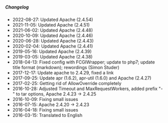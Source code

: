 ##### Changelog

* 2022-08-27: Updated Apache (2.4.54)
* 2021-11-05: Updated Apache (2.4.51)
* 2021-06-02: Updated Apache (2.4.48)
* 2020-10-09: Updated Apache (2.4.46)
* 2020-06-28: Updated Apache (2.4.43)
* 2020-02-04: Updated Apache (2.4.41)
* 2019-05-16: Updated Apache (2.4.39)
* 2019-03-05: Updated Apache (2.4.38)
* 2018-04-13: Fixed config with FCGIWrapper; update to php7; update title format (markdown); rewordings (Simon Studer)
* 2017-12-17: Update apache to 2.4.29, fixed a link
* 2017-09-25: Update apr (1.6.2), apr-util (1.6.0) and Apache (2.4.27)
* 2017-02-25: Getting rid of AllowOverride completely
* 2016-10-28: Adjusted Timeout and MaxRequestWorkers, added prefix "-" to tar options, Apache 2.4.23 -> 2.4.25
* 2016-10-09: Fixing small issues
* 2016-07-15: Apache 2.4.20 -> 2.4.23
* 2016-04-18: Fixing small issues
* 2016-03-15: Translated to English

